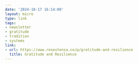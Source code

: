 ```yaml
---
date: '2024-10-17 16:14:00'
layout: micro
type: link
tags:
- newsletter
- gratitude
- tradition
- systems
link:
- url: https://www.resextensa.co/p/gratitude-and-resilience
  title: Gratitude and Resilience
---
```


